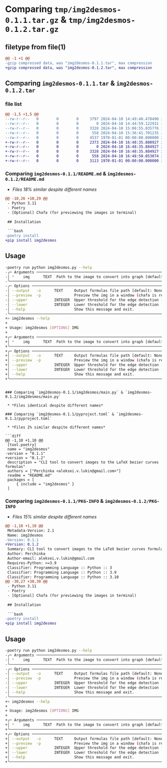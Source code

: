 # Comparing `tmp/img2desmos-0.1.1.tar.gz` & `tmp/img2desmos-0.1.2.tar.gz`

## filetype from file(1)

```diff
@@ -1 +1 @@
-gzip compressed data, was "img2desmos-0.1.1.tar", max compression
+gzip compressed data, was "img2desmos-0.1.2.tar", max compression
```

## Comparing `img2desmos-0.1.1.tar` & `img2desmos-0.1.2.tar`

### file list

```diff
@@ -1,5 +1,5 @@
--rw-r--r--   0        0        0     3797 2024-04-10 14:49:40.478490 img2desmos-0.1.1/README.md
--rw-r--r--   0        0        0        0 2024-04-10 14:44:59.122931 img2desmos-0.1.1/img2desmos/__init__.py
--rw-r--r--   0        0        0     3328 2024-04-10 15:08:55.035776 img2desmos-0.1.1/img2desmos/main.py
--rw-r--r--   0        0        0      558 2024-04-10 15:36:41.701235 img2desmos-0.1.1/pyproject.toml
--rw-r--r--   0        0        0     4537 1970-01-01 00:00:00.000000 img2desmos-0.1.1/PKG-INFO
+-rw-r--r--   0        0        0     2373 2024-04-10 16:48:35.880927 img2desmos-0.1.2/README.md
+-rw-r--r--   0        0        0        0 2024-04-10 16:48:35.884927 img2desmos-0.1.2/img2desmos/__init__.py
+-rw-r--r--   0        0        0     3328 2024-04-10 16:48:35.884927 img2desmos-0.1.2/img2desmos/main.py
+-rw-r--r--   0        0        0      558 2024-04-10 16:48:50.053074 img2desmos-0.1.2/pyproject.toml
+-rw-r--r--   0        0        0     3113 1970-01-01 00:00:00.000000 img2desmos-0.1.2/PKG-INFO
```

### Comparing `img2desmos-0.1.1/README.md` & `img2desmos-0.1.2/README.md`

 * *Files 18% similar despite different names*

```diff
@@ -10,26 +10,29 @@
 - Python 3.11
 - Poetry
 - [Optional] Chafa (for previewing the images in terminal)
 
 ## Installation
 
 ```bash
-poetry install
+pip install img2desmos
 ```
 
 ## Usage
 
 ```bash
-poetry run python img2desmos.py --help
-╭─ Arguments ─────────────────────────────────────────────────────────────────────────────────────────────────────────────────────────────────────────────────────────────────────────────╮
-│ *    img      TEXT  Path to the image to convert into graph [default: None] [required]                                                                                                  │
-╰─────────────────────────────────────────────────────────────────────────────────────────────────────────────────────────────────────────────────────────────────────────────────────────╯
-╭─ Options ───────────────────────────────────────────────────────────────────────────────────────────────────────────────────────────────────────────────────────────────────────────────╮
-│ --output   -o      TEXT     Output formulas file path [default: None]                                                                                                                   │
-│ --preview  -p               Preview the img in a window (chafa is required)                                                                                                                │
-│ --upper            INTEGER  Upper threshold for the edge detection [default: 200]                                                                                                       │
-│ --lower            INTEGER  Lower threshold for the edge detection [default: 100]                                                                                                       │
-│ --help                      Show this message and exit.                                                                                                                                 │
-╰─────────────────────────────────────────────────────────────────────────────────────────────────────────────────────────────────────────────────────────────────────────────────────────╯
+> img2desmos --help
+                                                                                             
+ Usage: img2desmos [OPTIONS] IMG                                                             
+                                                                                             
+╭─ Arguments ───────────────────────────────────────────────────────────────────────────────╮
+│ *    img      TEXT  Path to the image to convert into graph [default: None] [required]    │
+╰───────────────────────────────────────────────────────────────────────────────────────────╯
+╭─ Options ─────────────────────────────────────────────────────────────────────────────────╮
+│ --output   -o      TEXT     Output formulas file path [default: None]                     │
+│ --preview  -p               Preview the img in a window (chafa is required)               │
+│ --upper            INTEGER  Upper threshold for the edge detection [default: 200]         │
+│ --lower            INTEGER  Lower threshold for the edge detection [default: 100]         │
+│ --help                      Show this message and exit.                                   │
+╰───────────────────────────────────────────────────────────────────────────────────────────╯
 
 ```
```

### Comparing `img2desmos-0.1.1/img2desmos/main.py` & `img2desmos-0.1.2/img2desmos/main.py`

 * *Files identical despite different names*

### Comparing `img2desmos-0.1.1/pyproject.toml` & `img2desmos-0.1.2/pyproject.toml`

 * *Files 2% similar despite different names*

```diff
@@ -1,10 +1,10 @@
 [tool.poetry]
 name = "img2desmos"
-version = "0.1.1"
+version = "0.1.2"
 description = "CLI tool to convert images to the LaTeX bezier curves formulas"
 authors = ["Perchinka <aleksei.v.lukin@gmail.com>"]
 readme = "README.md"
 packages = [
     { include = "img2desmos" }
 ]
```

### Comparing `img2desmos-0.1.1/PKG-INFO` & `img2desmos-0.1.2/PKG-INFO`

 * *Files 15% similar despite different names*

```diff
@@ -1,10 +1,10 @@
 Metadata-Version: 2.1
 Name: img2desmos
-Version: 0.1.1
+Version: 0.1.2
 Summary: CLI tool to convert images to the LaTeX bezier curves formulas
 Author: Perchinka
 Author-email: aleksei.v.lukin@gmail.com
 Requires-Python: >=3.9
 Classifier: Programming Language :: Python :: 3
 Classifier: Programming Language :: Python :: 3.9
 Classifier: Programming Language :: Python :: 3.10
@@ -30,27 +30,30 @@
 - Python 3.11
 - Poetry
 - [Optional] Chafa (for previewing the images in terminal)
 
 ## Installation
 
 ```bash
-poetry install
+pip install img2desmos
 ```
 
 ## Usage
 
 ```bash
-poetry run python img2desmos.py --help
-╭─ Arguments ─────────────────────────────────────────────────────────────────────────────────────────────────────────────────────────────────────────────────────────────────────────────╮
-│ *    img      TEXT  Path to the image to convert into graph [default: None] [required]                                                                                                  │
-╰─────────────────────────────────────────────────────────────────────────────────────────────────────────────────────────────────────────────────────────────────────────────────────────╯
-╭─ Options ───────────────────────────────────────────────────────────────────────────────────────────────────────────────────────────────────────────────────────────────────────────────╮
-│ --output   -o      TEXT     Output formulas file path [default: None]                                                                                                                   │
-│ --preview  -p               Preview the img in a window (chafa is required)                                                                                                                │
-│ --upper            INTEGER  Upper threshold for the edge detection [default: 200]                                                                                                       │
-│ --lower            INTEGER  Lower threshold for the edge detection [default: 100]                                                                                                       │
-│ --help                      Show this message and exit.                                                                                                                                 │
-╰─────────────────────────────────────────────────────────────────────────────────────────────────────────────────────────────────────────────────────────────────────────────────────────╯
+> img2desmos --help
+                                                                                             
+ Usage: img2desmos [OPTIONS] IMG                                                             
+                                                                                             
+╭─ Arguments ───────────────────────────────────────────────────────────────────────────────╮
+│ *    img      TEXT  Path to the image to convert into graph [default: None] [required]    │
+╰───────────────────────────────────────────────────────────────────────────────────────────╯
+╭─ Options ─────────────────────────────────────────────────────────────────────────────────╮
+│ --output   -o      TEXT     Output formulas file path [default: None]                     │
+│ --preview  -p               Preview the img in a window (chafa is required)               │
+│ --upper            INTEGER  Upper threshold for the edge detection [default: 200]         │
+│ --lower            INTEGER  Lower threshold for the edge detection [default: 100]         │
+│ --help                      Show this message and exit.                                   │
+╰───────────────────────────────────────────────────────────────────────────────────────────╯
 
 ```
```

